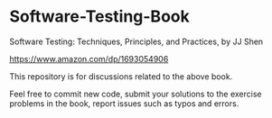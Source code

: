 # Software-Testing-Book
Software Testing: Techniques, Principles, and Practices, by JJ Shen

https://www.amazon.com/dp/1693054906

This repository is for discussions related to the above book. 

Feel free to commit new code, submit your solutions to the exercise problems in the book, report issues such as typos and errors.
